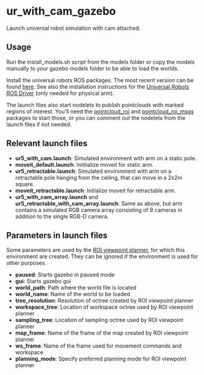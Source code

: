 # ur_with_cam_gazebo

Launch universal robot simulation with cam attached.

## Usage

Run the install_models.sh script from the models folder or copy the models manually to your gazebo models folder to be able to load the worlds.

Install the universal robots ROS packages. The most recent version can be found [here](https://github.com/fmauch/universal_robot/tree/calibration_devel). See also the installation instructions for the [Universal Robots ROS Driver](https://github.com/UniversalRobots/Universal_Robots_ROS_Driver) (only needed for physical arm).

The launch files also start nodelets to publish pointclouds with marked regions of interest. You'll need the [pointcloud_roi](https://github.com/Eruvae/pointcloud_roi) and [pointcloud_roi_msgs](https://github.com/Eruvae/pointcloud_roi_msgs) packages to start those, or you can comment out the nodelets from the launch files if not needed.

## Relevant launch files

- **ur5_with_cam.launch**: Simulated environment with arm on a static pole.
- **moveit_default.launch**: Intitialize moveit for static arm.
- **ur5_retractable.launch**: Simulated environment with arm on a retractable pole hanging from the ceiling, that can move in a 2x2m square.
- **moveit_retractable.launch**: Initialize moveit for retractable arm.
- **ur5_with_cam_array.launch** and **ur5_retractable_with_cam_array.launch**: Same as above, but arm contains a simulated RGB camera array consisting of 9 cameras in addition to the single RGB-D camera.

## Parameters in launch files

Some parameters are used by the [ROI viewpoint planner](https://github.com/Eruvae/roi_viewpoint_planner), for which this environment are created. They can be ignored if the environment is used for other purposes.

- **paused**: Starts gazebo in paused mode
- **gui**: Starts gazebo gui
- **world_path**: Path where the world file is located
- **world_name**: Name of the world to be loaded
- **tree_resolution**: Resolution of octree created by ROI viewpoint planner
- **workspace_tree**: Location of workspace octree used by ROI viewpoint planner
- **sampling_tree**: Location of sampling octree used by ROI viewpoint planner
- **map_frame**: Name of the frame of the map created by ROI viewpoint planner
- **ws_frame**: Name of the frame used for movement commands and workspace
- **planning_mode**: Specify preferred planning mode for ROI viewpoint planner
